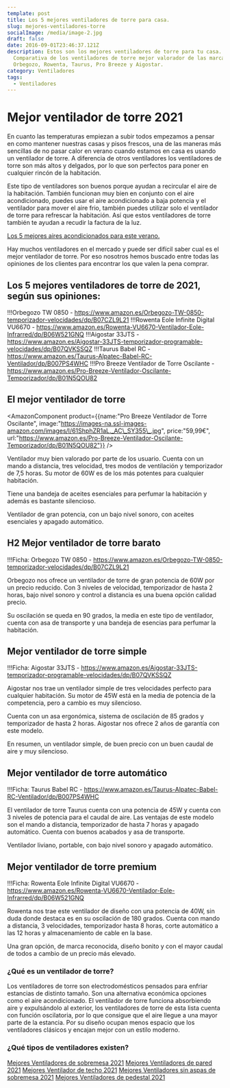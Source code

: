 ```yaml
---
template: post
title: Los 5 mejores ventiladores de torre para casa.
slug: mejores-ventiladores-torre
socialImage: /media/image-2.jpg
draft: false
date: 2016-09-01T23:46:37.121Z
description: Estos son los mejores ventiladores de torre para tu casa.
  Comparativa de los ventiladores de torre mejor valorador de las marcas
  Orbegozo, Rowenta, Taurus, Pro Breeze y Aigostar.
category: Ventiladores
tags:
  - Ventiladores
---
```

# Mejor ventilador de torre 2021

En cuanto las temperaturas empiezan a subir todos empezamos a pensar en como mantener nuestras casas y pisos frescos, una de las maneras más sencillas de no pasar calor en verano cuando estamos en casa es usando un ventilador de torre. A diferencia de otros ventiladores los ventiladores de torre son más altos y delgados, por lo que son perfectos para poner en cualquier rincón de la habitación.

Este tipo de ventiladores son buenos porque ayudan a recircular el aire de la habitación. También funcionan muy bien en conjunto con el aire acondicionado, puedes usar el aire acondicionado a baja potencia y el ventilador para mover el aire frio, también puedes utilizar solo el ventilador de torre para refrescar la habitación. Así que estos ventiladores de torre también te ayudan a recudir la factura de la luz.

[Los 5 mejores aires acondicionados para este verano.](google.com)

Hay muchos ventiladores en el mercado y puede ser difícil saber cual es el mejor ventilador de torre. Por eso nosotros hemos buscado entre todas las opiniones de los clientes para encontrar los que valen la pena comprar.

## Los 5 mejores ventiladores de torre de 2021, según sus opiniones:

!!!Orbegozo TW 0850 - https://www.amazon.es/Orbegozo-TW-0850-temporizador-velocidades/dp/B07CZL9L21
!!!Rowenta Eole Infinite Digital VU6670 - https://www.amazon.es/Rowenta-VU6670-Ventilador-Eole-Infrarred/dp/B06W521GNQ
!!!Aigostar 33JTS - https://www.amazon.es/Aigostar-33JTS-temporizador-programable-velocidades/dp/B07QVKSSQZ
!!!Taurus Babel RC - https://www.amazon.es/Taurus-Alpatec-Babel-RC-Ventilador/dp/B007PS4WHC
!!!Pro Breeze Ventilador de Torre Oscilante - https://www.amazon.es/Pro-Breeze-Ventilador-Oscilante-Temporizador/dp/B01N5QOU82

## El mejor ventilador de torre

<AmazonComponent product={{name:"Pro Breeze Ventilador de Torre Oscilante", image:"https://images-na.ssl-images-amazon.com/images/I/61ShphZR1aL._AC\_SY355\_.jpg", price:"59,99€", url:"https://www.amazon.es/Pro-Breeze-Ventilador-Oscilante-Temporizador/dp/B01N5QOU82"}} />

Ventilador muy bien valorado por parte de los usuario. Cuenta con un mando a distancia, tres velocidad, tres modos de ventilación y temporizador de 7,5 horas.
Su motor de 60W es de los más potentes para cualquier habitación.

Tiene una bandeja de aceites esenciales para perfumar la habitación y además es bastante silencioso.

Ventilador de gran potencia, con un bajo nivel sonoro, con aceites esenciales y apagado automático.

## H2 Mejor ventilador de torre barato

!!!Ficha: Orbegozo TW 0850 - https://www.amazon.es/Orbegozo-TW-0850-temporizador-velocidades/dp/B07CZL9L21

Orbegozo nos ofrece un ventilador de torre de gran potencia de 60W por un precio reducido. Con 3 niveles de velocidad, temporizador de hasta 2 horas, bajo nivel sonoro y control a distancia es una buena opción calidad precio.

Su oscilación se queda en 90 grados, la media en este tipo de ventilador, cuenta con asa de transporte y una bandeja de esencias para perfumar la habitación.

## Mejor ventilador de torre simple

!!!Ficha: Aigostar 33JTS - https://www.amazon.es/Aigostar-33JTS-temporizador-programable-velocidades/dp/B07QVKSSQZ

Aigostar nos trae un ventilador simple de tres velocidades perfecto para cualquier habitación. Su motor de 45W está en la media de potencia de la competencia, pero a cambio es muy silencioso.

Cuenta con un asa ergonómica, sistema de oscilación de 85 grados y temporizador de hasta 2 horas. Aigostar nos ofrece 2 años de garantía con este modelo.

En resumen, un ventilador simple, de buen precio con un buen caudal de aire y muy silencioso.

## Mejor ventilador de torre automático

!!!Ficha: Taurus Babel RC - https://www.amazon.es/Taurus-Alpatec-Babel-RC-Ventilador/dp/B007PS4WHC

El ventilador de torre Taurus cuenta con una potencia de 45W y cuenta con 3 niveles de potencia para el caudal de aire.
Las ventajas de este modelo son el mando a distancia, temporizador de hasta 7 horas y apagado automático. Cuenta con buenos acabados y asa de transporte.

Ventilador liviano, portable, con bajo nivel sonoro y apagado automático.

## Mejor ventilador de torre premium

!!!Ficha: Rowenta Eole Infinite Digital VU6670 - https://www.amazon.es/Rowenta-VU6670-Ventilador-Eole-Infrarred/dp/B06W521GNQ

Rowenta nos trae este ventilador de diseño con una potencia de 40W, sin duda donde destaca es en su oscilación de 180 grados.
Cuenta con mando a distancia, 3 velocidades, temporizador hasta 8 horas, corte automático a las 12 horas y almacenamiento de cable en la base.

Una gran opción, de marca reconocida, diseño bonito y con el mayor caudal de todos a cambio de un precio más elevado.

### ¿Qué es un ventilador de torre?

Los ventiladores de torre son electrodomésticos pensados para enfriar estancias de distinto tamaño. Son una alternativa económica opciones como el aire acondicionado.
El ventilador de torre funciona absorbiendo aire y expulsándolo al exterior, los ventiladores de torre de esta lista cuenta con función oscilatoria, por lo que consigue que el aire llegue a una mayor parte de la estancia. Por su diseño ocupan menos espacio que los ventiladores clásicos y encajan mejor con un estilo moderno.

### ¿Qué tipos de ventiladores existen?

[Mejores Ventiladores de sobremesa 2021](<>)
[Mejores Ventiladores de pared 2021](<>)
[Mejores Ventilador de techo 2021](<>)
[Mejores Ventiladores sin aspas de sobremesa 2021](<>)
[Mejores Ventiladores de pedestal 2021](<>)